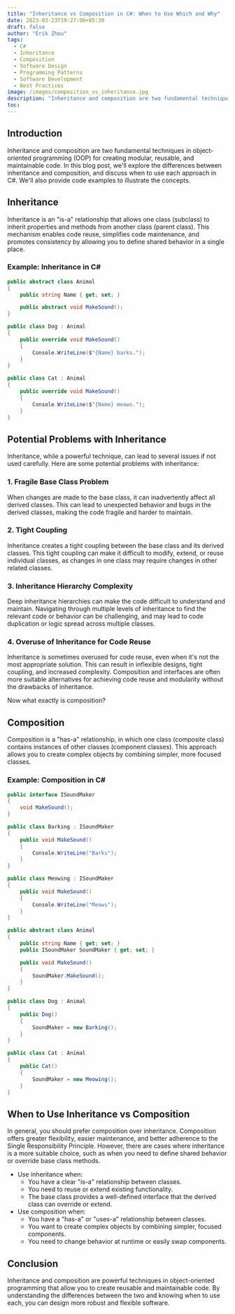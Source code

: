 ```yaml
---
title: "Inheritance vs Composition in C#: When to Use Which and Why"
date: 2023-03-23T19:27:00+05:30
draft: false
author: "Erik Zhou"
tags:
  - C#
  - Inheritance
  - Composition
  - Software Design
  - Programming Patterns
  - Software Development
  - Best Practices
image: /images/composition_vs_inheritance.jpg
description: "Inheritance and composition are two fundamental techniques in object-oriented programming (OOP) for creating modular, reusable, and maintainable code. In this blog post, we’ll explore the differences between inheritance and composition, and discuss when to use each approach in C#. We’ll also provide code examples to illustrate the concepts."
toc: 
---
```


## Introduction

Inheritance and composition are two fundamental techniques in object-oriented programming (OOP) for creating modular, reusable, and maintainable code. In this blog post, we'll explore the differences between inheritance and composition, and discuss when to use each approach in C#. We'll also provide code examples to illustrate the concepts.

## Inheritance

Inheritance is an "is-a" relationship that allows one class (subclass) to inherit properties and methods from another class (parent class). This mechanism enables code reuse, simplifies code maintenance, and promotes consistency by allowing you to define shared behavior in a single place.

### Example: Inheritance in C#

```csharp
public abstract class Animal
{
    public string Name { get; set; }

    public abstract void MakeSound();
}

public class Dog : Animal
{
    public override void MakeSound()
    {
        Console.WriteLine($"{Name} barks.");
    }
}

public class Cat : Animal
{
    public override void MakeSound()
    {
        Console.WriteLine($"{Name} meows.");
    }
}
``` 
## Potential Problems with Inheritance

Inheritance, while a powerful technique, can lead to several issues if not used carefully. Here are some potential problems with inheritance:

### 1. Fragile Base Class Problem

When changes are made to the base class, it can inadvertently affect all derived classes. This can lead to unexpected behavior and bugs in the derived classes, making the code fragile and harder to maintain.

### 2. Tight Coupling

Inheritance creates a tight coupling between the base class and its derived classes. This tight coupling can make it difficult to modify, extend, or reuse individual classes, as changes in one class may require changes in other related classes.

### 3. Inheritance Hierarchy Complexity

Deep inheritance hierarchies can make the code difficult to understand and maintain. Navigating through multiple levels of inheritance to find the relevant code or behavior can be challenging, and may lead to code duplication or logic spread across multiple classes.

### 4. Overuse of Inheritance for Code Reuse

Inheritance is sometimes overused for code reuse, even when it's not the most appropriate solution. This can result in inflexible designs, tight coupling, and increased complexity. Composition and interfaces are often more suitable alternatives for achieving code reuse and modularity without the drawbacks of inheritance.

Now what exactly is composition?


## Composition

Composition is a "has-a" relationship, in which one class (composite class) contains instances of other classes (component classes). This approach allows you to create complex objects by combining simpler, more focused classes.

### Example: Composition in C#

```csharp
public interface ISoundMaker
{
    void MakeSound();
}

public class Barking : ISoundMaker
{
    public void MakeSound()
    {
        Console.WriteLine("Barks");
    }
}

public class Meowing : ISoundMaker
{
    public void MakeSound()
    {
        Console.WriteLine("Meows");
    }
}

public abstract class Animal
{
    public string Name { get; set; }
    public ISoundMaker SoundMaker { get; set; }

    public void MakeSound()
    {
        SoundMaker.MakeSound();
    }
}

public class Dog : Animal
{
    public Dog()
    {
        SoundMaker = new Barking();
    }
}

public class Cat : Animal
{
    public Cat()
    {
        SoundMaker = new Meowing();
    }
}
```

## When to Use Inheritance vs Composition

In general, you should prefer composition over inheritance. Composition offers greater flexibility, easier maintenance, and better adherence to the Single Responsibility Principle. However, there are cases where inheritance is a more suitable choice, such as when you need to define shared behavior or override base class methods.

-   Use inheritance when:
    -   You have a clear "is-a" relationship between classes.
    -   You need to reuse or extend existing functionality.
    -   The base class provides a well-defined interface that the derived class can override or extend.
-   Use composition when:
    -   You have a "has-a" or "uses-a" relationship between classes.
    -   You want to create complex objects by combining simpler, focused components.
    -   You need to change behavior at runtime or easily swap components.

## Conclusion

Inheritance and composition are powerful techniques in object-oriented programming that allow you to create reusable and maintainable code. By understanding the differences between the two and knowing when to use each, you can design more robust and flexible software.
